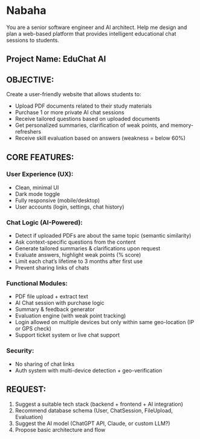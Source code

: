 # Nabaha
You are a senior software engineer and AI architect. Help me design and plan a web-based platform that provides intelligent educational chat sessions to students.

## Project Name: EduChat AI

## OBJECTIVE:
Create a user-friendly website that allows students to:
- Upload PDF documents related to their study materials
- Purchase 1 or more private AI chat sessions
- Receive tailored questions based on uploaded documents
- Get personalized summaries, clarification of weak points, and memory-refreshers
- Receive skill evaluation based on answers (weakness = below 60%)

## CORE FEATURES:
### User Experience (UX):
- Clean, minimal UI
- Dark mode toggle
- Fully responsive (mobile/desktop)
- User accounts (login, settings, chat history)

### Chat Logic (AI-Powered):
- Detect if uploaded PDFs are about the same topic (semantic similarity)
- Ask context-specific questions from the content
- Generate tailored summaries & clarifications upon request
- Evaluate answers, highlight weak points (% score)
- Limit each chat’s lifetime to 3 months after first use
- Prevent sharing links of chats

### Functional Modules:
- PDF file upload + extract text
- AI Chat session with purchase logic
- Summary & feedback generator
- Evaluation engine (with weak point tracking)
- Login allowed on multiple devices but only within same geo-location (IP or GPS check)
- Support ticket system or live chat support

### Security:
- No sharing of chat links
- Auth system with multi-device detection + geo-verification

## REQUEST:
1. Suggest a suitable tech stack (backend + frontend + AI integration)
2. Recommend database schema (User, ChatSession, FileUpload, Evaluation)
3. Suggest the AI model (ChatGPT API, Claude, or custom LLM?)
4. Propose basic architecture and flow

